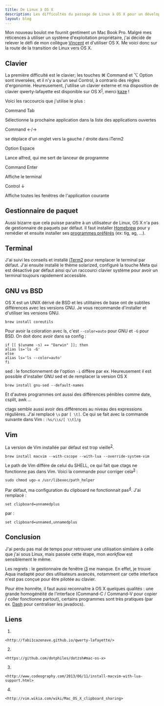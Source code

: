 ```yaml
---
title: De Linux à OS X
description: Les difficultés du passage de Linux à OS X pour un développeur
layout: blog
---
```

Mon nouveau boulot me fournit gentiment un Mac Book Pro. Malgré mes réticences à utiliser un système
d'exploitation propriétaire, j'ai décidé de relever le défi de mon collègue
[Vincent](https://twitter.com/vbehar) et d'utiliser OS X. Me voici donc sur la route de la
transition de Linux vers OS X.

## Clavier

La première difficulté est le clavier; les touches ⌘ Command et ⌥ Option sont inversées, et il n'y a
qu'un seul Control, à contrario des règles d'ergonomie. Heureusement, j'utilise un clavier externe
et ma disposition de clavier qwerty-lafayette est disponible sur OS X<sup>[1](#cite1)</sup>, merci
[kaze](https://twitter.com/fabi1cazenave) !

Voici les raccourcis que j'utilise le plus :

Command Tab

Sélectionne la prochaine application dans la liste des applications ouvertes

Command ←/→

se déplace d'un onglet vers la gauche / droite dans iTerm2

Option Espace

Lance alfred, qui me sert de lanceur de programme

Command Enter

Affiche le terminal

Control ↓

Affiche toutes les fenêtres de l'application courante

## Gestionnaire de paquet

Aussi bizarre que cela puisse paraitre à un utilisateur de Linux, OS X n'a pas de gestionnaire de
paquets par défaut. Il faut installer [Homebrew](http://brew.sh/) pour y remédier et ensuite
installer ses [programmes préférés](mes-programmes-preferes.html) (ex: tig, ag, …).

## Terminal

J'ai suivi les conseils et installé [iTerm2](http://www.iterm2.com/#/section/home) pour remplacer le
terminal par défaut. J'ai ensuite installé le thème solarized, configuré la touche Meta qui est
désactivé par défaut ainsi qu'un raccourci clavier système pour avoir un terminal toujours
rapidement accessible.

## GNU vs BSD

OS X est un UNIX dérivé de BSD et les utilitaires de base ont de subtiles différences avec les
versions GNU. Je vous recommande d'installer et d'utiliser les versions GNU.

```
brew install coreutils
```

Pour avoir la coloration avec ls, c'est `--color=auto` pour GNU et `-G` pour BSD. On doit donc avoir
dans sa config :

```
if [[ $(uname -s) == "Darwin" ]]; then
alias ls='ls -G'
else 
alias ls='ls --color=auto'
fi
```

sed : le fonctionnement de l'option `-i` diffère par ex. Heureusement il est possible d'installer
GNU sed et de remplacer la version OS X

```
brew install gnu-sed --default-names
```

Et d'autres programmes ont aussi des différences pénibles comme date, csplit, awk …

ctags semble aussi avoir des différences au niveau des expressions régulières. J'ai remplacé `\s`
par `[ \t]`. Ce qui se fait avec la commande suivante dans Vim : `:%s/\\s/[ \\t]/g`

## Vim

La version de Vim installée par défaut est trop vieille<sup>[2](#cite2)</sup>.

```
brew install macvim --with-cscope --with-lua --override-system-vim
```

Le path de Vim diffère de celui du SHELL, ce qui fait que ctags ne fonctionne pas dans Vim. Voici la
commande pour corriger cela<sup>[3](#cite3)</sup> :

```
sudo chmod ugo-x /usr/libexec/path_helper
```

Par défaut, ma configuration du clipboard ne fonctionnait pas<sup>[4](#cite4)</sup>. J'ai remplacé :

```
set clipboard=unnamedplus
```

par :

```
set clipboard=unnamed,unnamedplus
```

## Conclusion

J'ai perdu pas mal de temps pour retrouver une utilisation similaire à celle que j'ai sous Linux,
mais passée cette étape, mon *workflow* est sensiblement le même.

Les regrets : le gestionnaire de fenêtre [i3](http://i3wm.org/) me manque. En effet, je trouve Aqua
inadapté pour des utilisateurs avancés, notamment car cette interface n'est pas conçue pour être
pilotée au clavier.

Pour être honnête, il faut aussi reconnaitre à OS X quelques qualités : une grande homogénéité de
l'interface (Command-C / Command-V pour copier / coller fonctionne partout), certains programmes
sont très pratiques (par ex. [Dash](http://kapeli.com/dash) pour centraliser les javadocs).

## Liens

1.  

    <http://fabi1cazenave.github.io/qwerty-lafayette/>
2.  

    <https://github.com/dotphiles/dotzsh#mac-os-x>
3.  

    <http://www.codeography.com/2013/06/11/install-macvim-with-lua-support.html>
4.  

    <http://vim.wikia.com/wiki/Mac_OS_X_clipboard_sharing>

